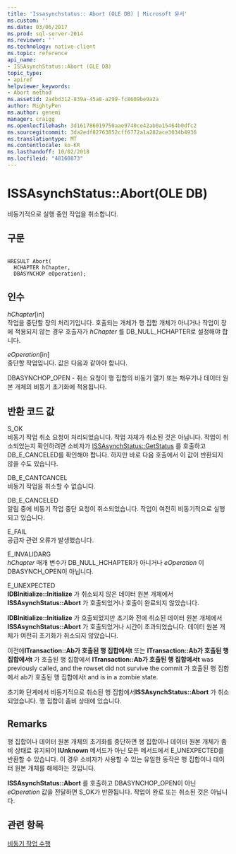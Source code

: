 ```yaml
---
title: 'Issasynchstatus:: Abort (OLE DB) | Microsoft 문서'
ms.custom: ''
ms.date: 03/06/2017
ms.prod: sql-server-2014
ms.reviewer: ''
ms.technology: native-client
ms.topic: reference
api_name:
- ISSAsynchStatus::Abort (OLE DB)
topic_type:
- apiref
helpviewer_keywords:
- Abort method
ms.assetid: 2a4bd312-839a-45a8-a299-fc8609be9a2a
author: MightyPen
ms.author: genemi
manager: craigg
ms.openlocfilehash: 3d161786019750aae9740ce42ab0a15464b0dfc2
ms.sourcegitcommit: 3da2edf82763852cff6772a1a282ace3034b4936
ms.translationtype: MT
ms.contentlocale: ko-KR
ms.lasthandoff: 10/02/2018
ms.locfileid: "48160873"
---
```

# <a name="issasynchstatusabort-ole-db"></a>ISSAsynchStatus::Abort(OLE DB)
  비동기적으로 실행 중인 작업을 취소합니다.  
  
## <a name="syntax"></a>구문  
  
```  
  
HRESULT Abort(  
  HCHAPTER hChapter,  
  DBASYNCHOP eOperation);  
```  
  
## <a name="arguments"></a>인수  
 *hChapter*[in]  
 작업을 중단할 장의 처리기입니다. 호출되는 개체가 행 집합 개체가 아니거나 작업이 장에 적용되지 않는 경우 호출자가 *hChapter* 를 DB_NULL_HCHAPTER로 설정해야 합니다.  
  
 *eOperation*[in]  
 중단할 작업입니다. 값은 다음과 같아야 합니다.  
  
 DBASYNCHOP_OPEN - 취소 요청이 행 집합의 비동기 열기 또는 채우기나 데이터 원본 개체의 비동기 초기화에 적용됩니다.  
  
## <a name="return-code-values"></a>반환 코드 값  
 S_OK  
 비동기 작업 취소 요청이 처리되었습니다. 작업 자체가 취소된 것은 아닙니다. 작업이 취소되었는지 확인하려면 소비자가 [ISSAsynchStatus::GetStatus](issasynchstatus-getstatus-ole-db.md) 를 호출하고 DB_E_CANCELED를 확인해야 합니다. 하지만 바로 다음 호출에서 이 값이 반환되지 않을 수도 있습니다.  
  
 DB_E_CANTCANCEL  
 비동기 작업을 취소할 수 없습니다.  
  
 DB_E_CANCELED  
 알림 중에 비동기 작업 중단 요청이 취소되었습니다. 작업이 여전히 비동기적으로 실행되고 있습니다.  
  
 E_FAIL  
 공급자 관련 오류가 발생했습니다.  
  
 E_INVALIDARG  
 *hChapter* 매개 변수가 DB_NULL_HCHAPTER가 아니거나 *eOperation* 이 DBASYNCH_OPEN이 아닙니다.  
  
 E_UNEXPECTED  
 **IDBInitialize::Initialize** 가 취소되지 않은 데이터 원본 개체에서 **ISSAsynchStatus::Abort** 가 호출되었거나 호출이 완료되지 않았습니다.  
  
 **IDBInitialize::Initialize** 가 호출되었지만 초기화 전에 취소된 데이터 원본 개체에서 **ISSAsynchStatus::Abort** 가 호출되었거나 시간이 초과되었습니다. 데이터 원본 개체가 여전히 초기화가 취소되지 않았습니다.  
  
 이전에**ITransaction::Ab가 호출된 행 집합에서t** 또는 **ITransaction::Ab가 호출된 행 집합에서t** 가 호출된 행 집합에서 **ITransaction::Ab가 호출된 행 집합에서t** was previously called, and the rowset did not survive the commit 가 호출된 행 집합에서 ab가 호출된 행 집합에서t and is in a zombie state.  
  
 초기화 단계에서 비동기적으로 취소된 행 집합에서**ISSAsynchStatus::Abort** 가 취소되었습니다. 행 집합이 좀비 상태에 있습니다.  
  
## <a name="remarks"></a>Remarks  
 행 집합이나 데이터 원본 개체의 초기화를 중단하면 행 집합이나 데이터 원본 개체가 좀비 상태로 유지되어 **IUnknown** 메서드가 아닌 모든 메서드에서 E_UNEXPECTED를 반환할 수 있습니다. 이 경우 소비자가 사용할 수 있는 유일한 동작은 행 집합이나 데이터 원본 개체를 해제하는 것입니다.  
  
 **ISSAsynchStatus::Abort** 를 호출하고 DBASYNCHOP_OPEN이 아닌 *eOperation* 값을 전달하면 S_OK가 반환됩니다. 작업이 완료 또는 취소된 것은 아닙니다.  
  
## <a name="see-also"></a>관련 항목  
 [비동기 작업 수행](../native-client/features/performing-asynchronous-operations.md)  
  
  
